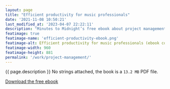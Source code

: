 ```yaml
---
layout: page
title: "Efficient productivity for music professionals"
date: '2021-11-08 10:50:21'
last_modified_at: '2023-04-07 22:22:11'
description: "Minutes to Midnight’s free ebook about project management in the music industry, based on a real-life album production."
featimage: true
featimage-name: 'efficient-productivity-ebook.png'
featimage-alt: Efficient productivity for music professionals (ebook cover)
featimage-width: 960
featimage-height: 881
permalink: '/work/project-management/'
---
```

{{ page.description }}
No strings attached, the book is a `13.2 MB` PDF file.

<a class="button" href="{{ site.url }}/assets/files/minutes-to-midnight_efficient-productivity-for-music-professionals.pdf"><span class="big">Download the free ebook</span></a>